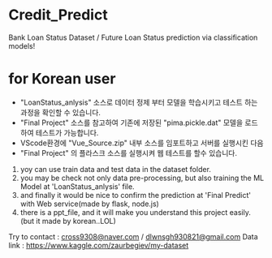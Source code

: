 # Credit_Predict
Bank Loan Status Dataset / 
Future Loan Status prediction via classification models!
# for Korean user
 - "LoanStatus_anlysis" 소스로 데이터 정제 부터 모델을 학습시키고 테스트 하는 과정을 확인할 수 있습니다.
 - "Final Project" 소스를 참고하여 기존에 저장된 "pima.pickle.dat" 모델을 로드하여 테스트가 가능합니다.
 - VScode환경에 "Vue_Source.zip" 내부 소스를 임포트하고 서버를 실행시킨 다음 
 - "Final Project" 의 플라스크 소스를 실행시켜 웹 테스트를 할수 있습니다.

1. yoy can use train data and test data in the dataset folder.
2. you may be check not only data pre-processing, but also training the ML Model at 'LoanStatus_anlysis' file.
3. and finally it would be nice to confirm the prediction at 'Final Predict' with Web service(made by flask, node.js)
4. there is a ppt_file, and it will make you understand this project easily. (but it made by korean..LOL)

Try to contact : cross9308@naver.com / dlwnsgh930821@gmail.com
Data link : https://www.kaggle.com/zaurbegiev/my-dataset
